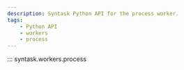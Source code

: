 ```yaml
---
description: Syntask Python API for the process worker.
tags:
    - Python API
    - workers
    - process
---
```


::: syntask.workers.process
